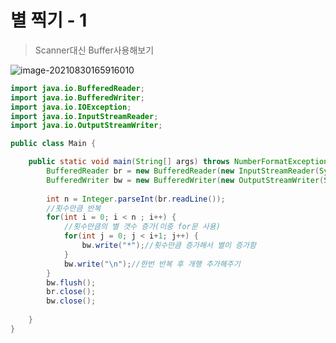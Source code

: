 # 별 찍기 - 1

> Scanner대신 Buffer사용해보기

![image-20210830165916010](C:\Users\Win10\AppData\Roaming\Typora\typora-user-images\image-20210830165916010.png)



```java
import java.io.BufferedReader;
import java.io.BufferedWriter;
import java.io.IOException;
import java.io.InputStreamReader;
import java.io.OutputStreamWriter;

public class Main {

	public static void main(String[] args) throws NumberFormatException, IOException  {
		BufferedReader br = new BufferedReader(new InputStreamReader(System.in));
		BufferedWriter bw = new BufferedWriter(new OutputStreamWriter(System.out));
		
		int n = Integer.parseInt(br.readLine());
        //횟수만큼 반복
		for(int i = 0; i < n ; i++) {
            //횟수만큼의 별 갯수 증가(이중 for문 사용)
			for(int j = 0; j < i+1; j++) {
				bw.write("*");//횟수만큼 증가해서 별이 증가함
			}
			bw.write("\n");//한번 반복 후 개행 추가해주기
		}
		bw.flush();
		br.close();
		bw.close();
		
	}
}
```

